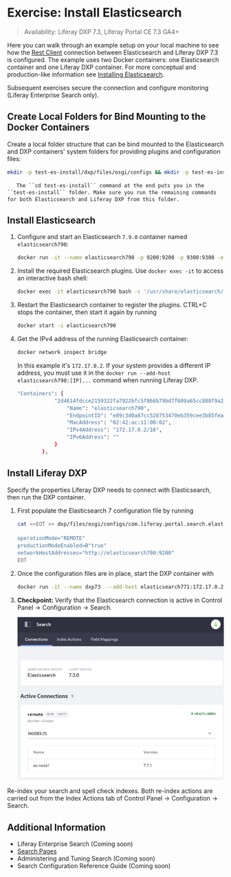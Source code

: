 # Exercise: Install Elasticsearch

> Availability: Liferay DXP 7.3, Liferay Portal CE 7.3 GA4+

Here you can walk through an example setup on your local machine to see how the [Rest Client](https://www.elastic.co/guide/en/elasticsearch/client/java-rest/7.x/java-rest-high.html) connection between Elasticsearch and Liferay DXP 7.3 is configured. The example uses two Docker containers: one Elasticsearch container and one Liferay DXP container. For more conceptual and production-like information see [Installing Elasticsearch](./getting-started-with-elasticsearch.md).

Subsequent exercises secure the connection and configure monitoring (Liferay Enterprise Search only).

## Create Local Folders for Bind Mounting to the Docker Containers

Create a local folder structure that can be bind mounted to the Elasticsearch and DXP containers' system folders for providing plugins and configuration files:

```bash
mkdir -p test-es-install/dxp/files/osgi/configs && mkdir -p test-es-install/elasticsearch && cd test-es-install
```

```tip::
   The ``cd test-es-install`` command at the end puts you in the ``test-es-install`` folder. Make sure you run the remaining commands for both Elasticsearch and Liferay DXP from this folder.
```
## Install Elasticsearch

1. Configure and start an Elasticsearch `7.9.0` container named `elasticsearch790`:

   ```bash
   docker run -it --name elasticsearch790 -p 9200:9200 -p 9300:9300 -e "discovery.type=single-node" -e "node.name=es-node1" -v $(pwd)/elasticsearch:/usr/share/elasticsearch/data docker.elastic.co/elasticsearch/elasticsearch:7.9.0
   ```

1. Install the required Elasticsearch plugins. Use `docker exec -it` to access an interactive bash shell:

   ```bash
   docker exec -it elasticsearch790 bash -c '/usr/share/elasticsearch/bin/elasticsearch-plugin install analysis-icu && /usr/share/elasticsearch/bin/elasticsearch-plugin install analysis-kuromoji && /usr/share/elasticsearch/bin/elasticsearch-plugin install analysis-smartcn && /usr/share/elasticsearch/bin/elasticsearch-plugin install analysis-stempel'
   ```

1. Restart the Elasticsearch container to register the plugins. CTRL+C stops the container, then start it again by running 

   ```bash
   docker start -i elasticsearch790
   ```

1. Get the IPv4 address of the running Elasticsearch container:

   ```bash
   docker network inspect bridge
   ```

   In this example it's `172.17.0.2`. If your system provides a different IP address, you must use it in the `docker run --add-host elasticsearch790:[IP]...` command when running Liferay DXP.

   ```bash
   "Containers": {
               "2d4614fdcce2159322fa7922bfc5f866b79bd7f609a65cc888f9a260f80731f4": {
                   "Name": "elasticsearch790",
                   "EndpointID": "e89c3d0a87cc528753470eb359cee3b85fea9f9a5df3b249d54d203741a650a8",
                   "MacAddress": "02:42:ac:11:00:02",
                   "IPv4Address": "172.17.0.2/16",
                   "IPv6Address": ""
               }
           },
   ```

## Install Liferay DXP

Specify the properties Liferay DXP needs to connect with Elasticsearch, then run the DXP container.

1. First populate the Elasticsearch 7 configuration file by running

   ```bash
   cat <<EOT >> dxp/files/osgi/configs/com.liferay.portal.search.elasticsearch7.configuration.ElasticsearchConfiguration.config
   
   operationMode="REMOTE"
   productionModeEnabled=B"true"
   networkHostAddresses="http://elasticsearch790:9200"
   EOT
   ```

1. Once the configuration files are in place, start the DXP container with 

   ```bash
   docker run -it --name dxp73  --add-host elasticsearch771:172.17.0.2 -p 8080:8080 -v $(pwd)/dxp:/mnt/liferay [$LIFERAY_LEARN_DXP_DOCKER_IMAGE$]
   ```

1. **Checkpoint:** Verify that the Elasticsearch connection is active in Control Panel &rarr; Configuration &rarr; Search.

   ![An active connection is displayed in the Search administrative panel.](./exercise-installing-elasticsearch/images/01.png)

Re-index your search and spell check indexes. Both re-index actions are carried out from the Index Actions tab of Control Panel &rarr; Configuration &rarr; Search.

## Additional Information

* Liferay Enterprise Search (Coming soon)
* [Search Pages](../../search-pages-and-widgets/working-with-search-pages/search-pages.md)
* Administering and Tuning Search (Coming soon)
* Search Configuration Reference Guide (Coming soon)
